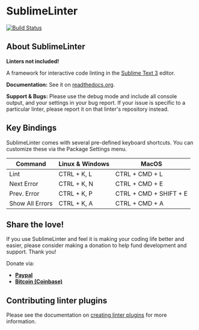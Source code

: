 SublimeLinter
=============

[![Build Status](https://img.shields.io/travis/SublimeLinter/SublimeLinter3/master.svg)](https://travis-ci.org/SublimeLinter/SublimeLinter3)


## About SublimeLinter

**Linters not included!**

A framework for interactive code linting in the [Sublime Text 3](http://sublimetext.com/3) editor.

**Documentation:** See it on [readthedocs.org](https://sublimelinter.readthedocs.org).

**Support & Bugs:** Please use the debug mode and include all console output, and your settings in your bug report. If your issue is specific to a particular linter, please report it on that linter's repository instead.


## Key Bindings

SublimeLinter comes with several pre-defined keyboard shortcuts. You can customize these via the Package Settings menu.

| Command         | Linux & Windows  | MacOS                  |
|-----------------|------------------|------------------------|
| Lint            | CTRL + K, L      | CTRL + CMD + L         |
| Next Error      | CTRL + K, N      | CTRL + CMD + E         |
| Prev. Error     | CTRL + K, P      | CTRL + CMD + SHIFT + E |
| Show All Errors | CTRL + K, A      | CTRL + CMD + A         |


## Share the love!
If you use SublimeLinter and feel it is making your coding life better and easier, please consider making a donation to help fund development and support. Thank you!

Donate via: 
* [**Paypal**](https://www.paypal.com/cgi-bin/webscr?cmd=_s-xclick&hosted_button_id=FK7SKD3X8N7BU)
* [**Bitcoin (Coinbase)**](https://www.coinbase.com/groteworld)


## Contributing linter plugins
Please see the documentation on [creating linter plugins](https://sublimelinter.readthedocs.org/en/latest/creating_a_linter.html) for more information.
